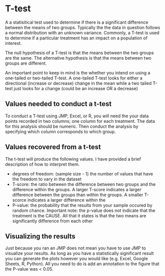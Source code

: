 # T-test
A a statisitical test used to determine if there is a significant difference between the means of two groups.
Typically the the data in question follows a normal distribution with an unknown variance.
Commonly, a T-test is used to determine if a particular treatment has an impact on a population of interest.

The null hypothesis of a T-test is that the means between the two groups are the same.
The alternative hypothesis is that the means between two groups are different.

An important point to keep in mind is the whether you intend on using a one-tailed or two-tailed T-test.
A one-tailed T-test looks for either a directional (increase or decrease) change in the mean while a two tailed T-test just looks for a change (could be an increase OR a decrease)  

## Values needed to conduct a t-test

To conduct a T-test using JMP, Excel, or R, you will need the your data points recorded in two columns; one column for each treatment.
The data for this analysis should be numeric.
Then conduct the analysis by specifying which column corresponds to which group.

## Values recovered from a t-test

The t-test will produce the following values. I have provided a brief description of how to interpret them.
- degrees of freedom: (sample size - 1) the number of values that have the freedom to vary in the dataset 
- T-score: the ratio between the difference between two groups and the difference within the groups. A larger T-score indicates a larger difference between the groups than within the groups. A smaller T-scorce indicates a larger difference within the 
- P-value: the probability that the results from your sample occured by random chance. Important note: the p-value does not indicate that the treatment is the CAUSE. All that it states is that the two means are significantly difference from each other

## Visualizing the results

Just because you ran an JMP does not mean you have to use JMP to visualize your results. As long as you have a statistically significant result you can generate the plots however you would like (e.g. Excel, Google Sheets, R, Python).
All you need to do is add an annotation to the figure that the P-value was < 0.05.